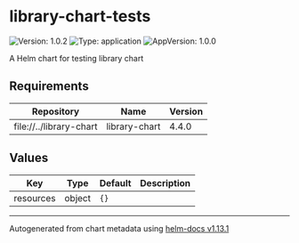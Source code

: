 # library-chart-tests

![Version: 1.0.2](https://img.shields.io/badge/Version-1.0.2-informational?style=flat-square) ![Type: application](https://img.shields.io/badge/Type-application-informational?style=flat-square) ![AppVersion: 1.0.0](https://img.shields.io/badge/AppVersion-1.0.0-informational?style=flat-square)

A Helm chart for testing library chart

## Requirements

| Repository | Name | Version |
|------------|------|---------|
| file://../library-chart | library-chart | 4.4.0 |

## Values

| Key | Type | Default | Description |
|-----|------|---------|-------------|
| resources | object | `{}` |  |

----------------------------------------------
Autogenerated from chart metadata using [helm-docs v1.13.1](https://github.com/norwoodj/helm-docs/releases/v1.13.1)
